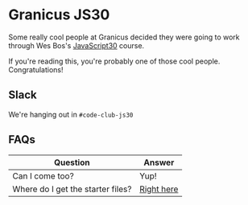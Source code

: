 # Granicus JS30

Some really cool people at Granicus decided they were going to work through Wes Bos's [JavaScript30](https://javascript30.com/) course.

If you're reading this, you're probably one of those cool people. Congratulations!
 
## Slack

We're hanging out in `#code-club-js30`

## FAQs

| Question | Answer |
| -------- | ------ |
| Can I come too? | Yup! |
| Where do I get the starter files? | [Right here](https://github.com/wesbos/JavaScript30)